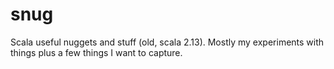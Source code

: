 snug
====

Scala useful nuggets and stuff (old, scala 2.13).  Mostly my experiments with things plus a few things I want to capture.
